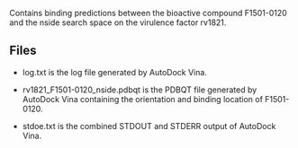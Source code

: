 Contains binding predictions between the bioactive compound F1501-0120 and the nside search space on the virulence factor rv1821.

## Files

- log.txt is the log file generated by AutoDock Vina.

- rv1821_F1501-0120_nside.pdbqt is the PDBQT file generated by AutoDock Vina containing the orientation and binding location of F1501-0120.

- stdoe.txt is the combined STDOUT and STDERR output of AutoDock Vina.

